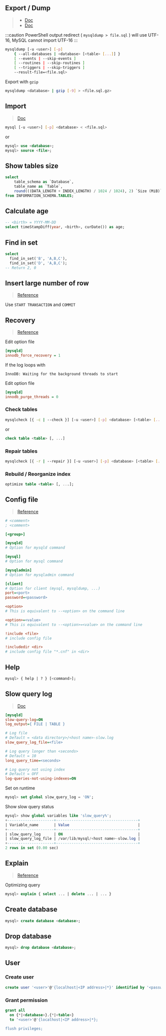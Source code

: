 ## Export / Dump

> - [Doc](https://dev.mysql.com/doc/refman/5.7/en/mysqldump.html)
> - [Doc](https://dev.mysql.com/doc/refman/8.0/en/mysqldump-stored-programs.html)

:::caution
PowerShell output redirect ( `mysqldump > file.sql` ) will use UTF-16, MySQL cannot import UTF-16
:::

```bash
mysqldump [-u <user>] [-p]
    { --all-databases | <database> [<table> [...]] }
    [ --events | --skip-events ]
    [ --routines | --skip-routines ]
    [ --triggers | --skip-triggers ]
    --result-file=<file.sql>
```

Export with `gzip`
```bash
mysqldump <database> | gzip [-9] > <file.sql.gz>
```

## Import

> [Doc](https://dev.mysql.com/doc/refman/5.7/en/mysqldump.html)

```bash
mysql [-u <user>] [-p] <database> < <file.sql>
```

or

```sql
mysql> use <database>;
mysql> source <file>;
```

## Show tables size

```sql
select 
    table_schema as `Database`, 
    table_name as `Table`, 
    round(((DATA_LENGTH + INDEX_LENGTH) / 1024 / 1024), 2) `Size (MiB)` 
from INFORMATION_SCHEMA.TABLES;
```

## Calculate age

```sql
-- <birth> = YYYY-MM-DD
select timeStampDiff(year, <birth>, curDate()) as age;
```

## Find in set

```sql
select 
  find_in_set('B', 'A,B,C'), 
  find_in_set('D', 'A,B,C'); 
-- Return 2, 0
```

## Insert large number of row

> [Reference](https://dev.mysql.com/doc/refman/5.6/en/optimizing-innodb-transaction-management.html)

Use `START TRANSACTION` and `COMMIT`

## Recovery

> [Reference](https://dev.mysql.com/doc/refman/5.5/en/forcing-innodb-recovery.html)

Edit option file

```ini
[mysqld]
innodb_force_recovery = 1
```

If the log loops with

```
InnoDB: Waiting for the background threads to start
```

Edit option file

```ini
[mysqld]
innodb_purge_threads = 0
```

### Check tables

```bash
mysqlcheck [{ -c | --check }] [-u <user>] [-p] <database> [<table> [...]]
```

or

```sql
check table <table> [, ...]
```

### Repair tables

```bash
mysqlcheck [{ -r | --repair }] [-u <user>] [-p] <database> [<table> [...]]
```

### Rebuild / Reorganize index

```sql
optimize table <table> [, ...];
```

## Config file

> [Reference](https://dev.mysql.com/doc/refman/8.0/en/option-files.html)

```ini title="/etc/my.cnf"
# <comment>
; <comment>

[<group>]

[mysqld]
# Option for mysqld command

[mysql]
# Option for mysql command

[mysqladmin]
# Option for mysqladmin command

[client]
# Option for client (mysql, mysqldump, ...)
port=<port>
password=<password>

<option>
# This is equivalent to --<option> on the command line

<option>=<value>
# This is equivalent to --<option>=<value> on the command line

!include <file>
# include config file

!includedir <dir>
# include config file "*.cnf" in <dir>
```

## Help

```sql
mysql> { help | ? } [<command>];
```

## Slow query log

> [Doc](https://dev.mysql.com/doc/refman/5.7/en/slow-query-log.html)

```ini
[mysqld]
slow-query-log=ON
log_output={ FILE | TABLE }

# Log file
# Default = <data directory>/<host name>-slow.log
slow_query_log_file=<file>

# Log query longer than <seconds>
# Default = 10
long_query_time=<seconds>

# Log query not using index
# Default = OFF
log-queries-not-using-indexes=ON
```

Set on runtime

```sql
mysql> set global slow_query_log = 'ON';
```

Show slow query status

```sql
mysql> show global variables like 'slow_query%';
+---------------------+-------------------------------------+
| Variable_name       | Value                               |
+---------------------+-------------------------------------+
| slow_query_log      | ON                                  |
| slow_query_log_file | /var/lib/mysql/<host name>-slow.log |
+---------------------+-------------------------------------+
2 rows in set (0.00 sec)
```

## Explain

> [Reference](https://www.sitepoint.com/mysql-performance-indexes-explain/)

Optimizing query

```sql
mysql> explain { select ... | delete ... | ... }
```

## Create database

```sql
mysql> create database <database>;
```

## Drop database

```sql
mysql> drop database <database>;
```

## User

### Create user

```sql
create user '<user>'@'{localhost|<IP address>|*}' identified by '<password>';
```

### Grant permission
```sql
grant all
  on {*|<database>}.{*|<table>}
  to '<user>'@'{localhost|<IP address>|*};

flush privileges;
```
